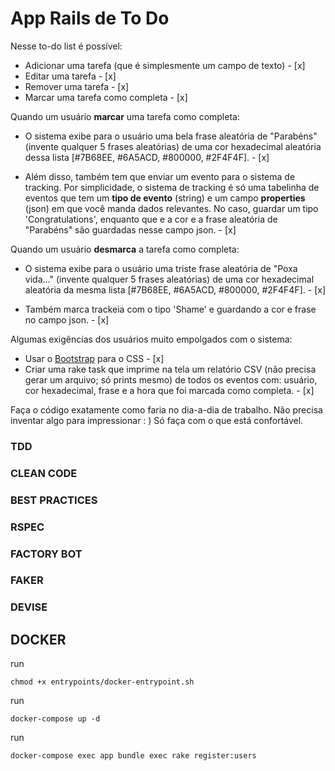 # App Rails de To Do

Nesse to-do list é possível:

- Adicionar uma tarefa (que é simplesmente um campo de texto) - [x]
- Editar uma tarefa - [x]
- Remover uma tarefa - [x]
- Marcar uma tarefa como completa - [x]

Quando um usuário **marcar** uma tarefa como completa:

- O sistema exibe para o usuário uma bela frase aleatória de "Parabéns" (invente qualquer 5 frases aleatórias) de uma cor hexadecimal aleatória dessa lista [#7B68EE, #6A5ACD, #800000, #2F4F4F]. - [x]

- Além disso, também tem que enviar um evento para o sistema de tracking. Por simplicidade, o sistema de tracking é só uma tabelinha de eventos que tem um **tipo de evento** (string) e um campo **properties** (json) em que você manda dados relevantes. No caso, guardar um tipo 'Congratulations', enquanto que e a cor e a frase aleatória de "Parabéns" são guardadas nesse campo json. - [x]

Quando um usuário **desmarca** a tarefa como completa:

- O sistema exibe para o usuário uma triste frase aleatória de "Poxa vida..." (invente qualquer 5 frases aleatórias) de uma cor hexadecimal aleatória da mesma lista [#7B68EE, #6A5ACD, #800000, #2F4F4F]. - [x]

- Também marca trackeia com o tipo 'Shame' e guardando a cor e frase no campo json. - [x]

Algumas exigências dos usuários muito empolgados com o sistema:

- Usar o [Bootstrap](https://getbootstrap.com/) para o CSS - [x]
- Criar uma rake task que imprime na tela um relatório CSV (não precisa gerar um arquivo; só prints mesmo) de todos os eventos com: usuário, cor hexadecimal, frase e a hora que foi marcada como completa. - [x]

Faça o código exatamente como faria no dia-a-dia de trabalho. Não precisa inventar algo para impressionar : ) Só faça com o que está confortável.

### TDD

### CLEAN CODE

### BEST PRACTICES

### RSPEC

### FACTORY BOT

### FAKER

### DEVISE

## DOCKER

run

```
chmod +x entrypoints/docker-entrypoint.sh

```

run

```
docker-compose up -d

```

run

```
docker-compose exec app bundle exec rake register:users
```
